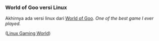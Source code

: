 ### World of Goo versi Linux

Akhirnya ada versi linux dari [World of Goo](http://www.2dboy.com/games.php). _One of the best game I ever played._

([Linux Gaming World](http://www.linuxgamingworld.com/index.php?q=node%2F387))

<!-- METADATA: {"time": "2009-02-12 12:00:01", "title": "World of Goo versi Linux"} -->
